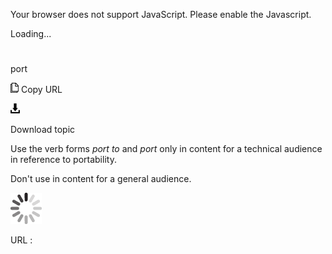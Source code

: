 Your browser does not support JavaScript. Please enable the Javascript.

Loading...

# 

port

![Copy URL](port_files/Copy.png)
Copy URL

![Download](port_files/Download.png)

Download topic

Use the verb forms *port to* and *port* only in content for a technical audience in reference to portability. 

Don't use in content for a general audience.

![In progress](port_files/activity-large.gif)

URL :
